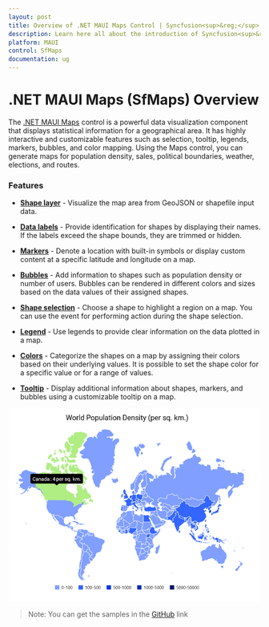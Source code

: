 ```yaml
---
layout: post
title: Overview of .NET MAUI Maps Control | Syncfusion<sup>&reg;</sup>
description: Learn here all about the introduction of Syncfusion<sup>&reg;</sup> .NET MAUI Maps (SfMaps) control, its features, and more.
platform: MAUI
control: SfMaps
documentation: ug
---
```


# .NET MAUI Maps (SfMaps) Overview

The [.NET MAUI Maps](https://www.syncfusion.com/maui-controls/maui-maps) control is a powerful data visualization component that displays statistical information for a geographical area. It has highly interactive and customizable features such as selection, tooltip, legends, markers, bubbles, and color mapping. Using the Maps control, you can generate maps for population density, sales, political boundaries, weather, elections, and routes.

### Features

* **[Shape layer](https://help.syncfusion.com/maui/maps/getting-started#add-shape-layer-maps-elements)** - Visualize the map area from GeoJSON or shapefile input data.

* **[Data labels](https://help.syncfusion.com/maui/maps/data-labels)** - Provide identification for shapes by displaying their names. If the labels exceed the shape bounds, they are trimmed or hidden.

* **[Markers](https://help.syncfusion.com/maui/maps/markers)** - Denote a location with built-in symbols or display custom content at a specific latitude and longitude on a map.

* **[Bubbles](https://help.syncfusion.com/maui/maps/bubble)** - Add information to shapes such as population density or number of users. Bubbles can be rendered in different colors and sizes based on the data values of their assigned shapes.

* **[Shape selection](https://help.syncfusion.com/maui/maps/selection)** - Choose a shape to highlight a region on a map. You can use the event for performing action during the shape selection.

* **[Legend](https://help.syncfusion.com/maui/maps/legend)** -  Use legends to provide clear information on the data plotted in a map.

* **[Colors](https://help.syncfusion.com/maui/maps/shape)** - Categorize the shapes on a map by assigning their colors based on their underlying values. It is possible to set the shape color for a specific value or for a range of values.

* **[Tooltip](https://help.syncfusion.com/maui/maps/tooltip)** - Display additional information about shapes, markers, and bubbles using a customizable tooltip on a map.

![.NET MAUI Maps layer overview.](images/overview/net-maui-maps-overview.png)

>Note: You can get the samples in the [GitHub](https://github.com/syncfusion/maui-demos) link